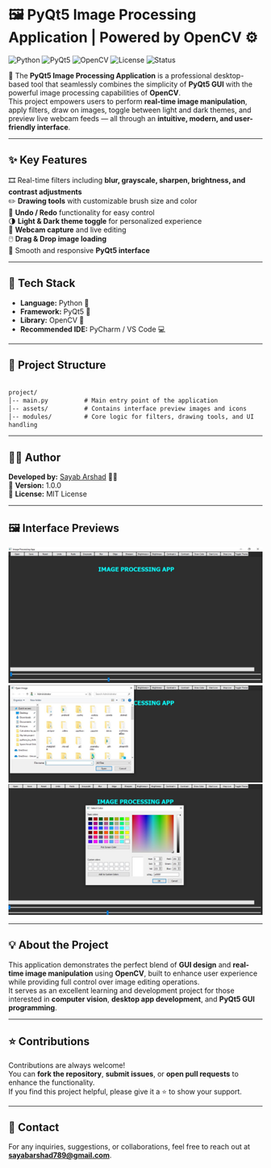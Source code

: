 
# 🖼️ PyQt5 Image Processing Application | Powered by OpenCV ⚙️  
![Python](https://img.shields.io/badge/Python-3.x-blue?logo=python) 
![PyQt5](https://img.shields.io/badge/Framework-PyQt5-green?logo=qt) 
![OpenCV](https://img.shields.io/badge/OpenCV-Image%20Processing-red?logo=opencv) 
![License](https://img.shields.io/badge/License-MIT-yellow) 
![Status](https://img.shields.io/badge/Status-Active-brightgreen)  

🚀 The **PyQt5 Image Processing Application** is a professional desktop-based tool that seamlessly combines the simplicity of **PyQt5 GUI** with the powerful image processing capabilities of **OpenCV**.  
This project empowers users to perform **real-time image manipulation**, apply filters, draw on images, toggle between light and dark themes, and preview live webcam feeds — all through an **intuitive, modern, and user-friendly interface**.  

---

## ✨ Key Features  
🎞️ Real-time filters including **blur, grayscale, sharpen, brightness, and contrast adjustments**  
✏️ **Drawing tools** with customizable brush size and color  
🔄 **Undo / Redo** functionality for easy control  
🌗 **Light & Dark theme toggle** for personalized experience  
📸 **Webcam capture** and live editing  
🖱️ **Drag & Drop image loading**  
🧩 Smooth and responsive **PyQt5 interface**  

---

## 🧠 Tech Stack  
- **Language:** Python 🐍  
- **Framework:** PyQt5 🧩  
- **Library:** OpenCV 🎥  
- **Recommended IDE:** PyCharm / VS Code 💻  

---

## 📁 Project Structure  
```

project/
│-- main.py          # Main entry point of the application
│-- assets/          # Contains interface preview images and icons
│-- modules/         # Core logic for filters, drawing tools, and UI handling

```

---

## 🧑‍💻 Author  
**Developed by:** [Sayab Arshad](https://github.com/SayabArshad) 👨‍💻  
📅 **Version:** 1.0.0  
📜 **License:** MIT License  

---

## 🖼️ Interface Previews  
![Interface 1](assets/1.JPG)  
![Interface 2](assets/2.JPG)  
![Interface 3](assets/3.JPG)  

---

## 💡 About the Project  
This application demonstrates the perfect blend of **GUI design** and **real-time image manipulation** using **OpenCV**, built to enhance user experience while providing full control over image editing operations.  
It serves as an excellent learning and development project for those interested in **computer vision**, **desktop app development**, and **PyQt5 GUI programming**.  

---

## ⭐ Contributions  
Contributions are always welcome!  
You can **fork the repository**, **submit issues**, or **open pull requests** to enhance the functionality.  
If you find this project helpful, please give it a ⭐ to show your support.  

---

## 📧 Contact  
For any inquiries, suggestions, or collaborations, feel free to reach out at **sayabarshad789@gmail.com**.  
```
